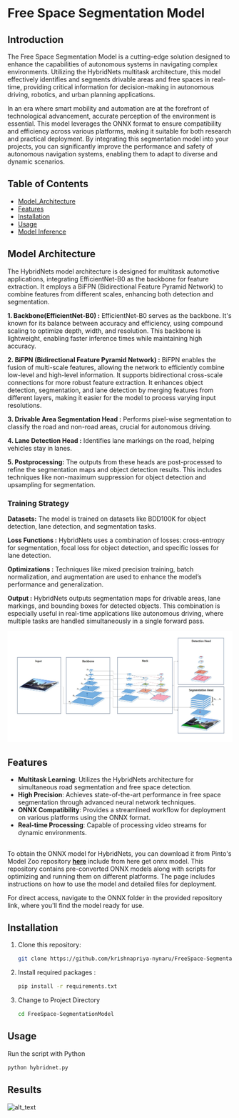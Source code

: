 # Free Space Segmentation Model

## Introduction
The Free Space Segmentation Model is a cutting-edge solution designed to enhance the capabilities of autonomous systems in navigating complex environments. Utilizing the HybridNets multitask architecture, this model effectively identifies and segments drivable areas and free spaces in real-time, providing critical information for decision-making in autonomous driving, robotics, and urban planning applications.

In an era where smart mobility and automation are at the forefront of technological advancement, accurate perception of the environment is essential. This model leverages the ONNX format to ensure compatibility and efficiency across various platforms, making it suitable for both research and practical deployment. By integrating this segmentation model into your projects, you can significantly improve the performance and safety of autonomous navigation systems, enabling them to adapt to diverse and dynamic scenarios.


## Table of Contents
- [Model_Architecture](#model-architecture)
- [Features](#features)
- [Installation](#installation)
- [Usage](#usage)
- [Model Inference](#model-inference)

## Model Architecture
The HybridNets model architecture is designed for multitask automotive applications, integrating EfficientNet-B0 as the backbone for feature extraction. It employs a BiFPN (Bidirectional Feature Pyramid Network) to combine features from different scales, enhancing both detection and segmentation. 

**1. Backbone(EfficientNet-B0) :** EfficientNet-B0 serves as the backbone. It's known for its balance between accuracy and efficiency, using compound scaling to optimize depth, width, and resolution.
This backbone is lightweight, enabling faster inference times while maintaining high accuracy.

**2. BiFPN (Bidirectional Feature Pyramid Network) :**
BiFPN enables the fusion of multi-scale features, allowing the network to efficiently combine low-level and high-level information. It supports bidirectional cross-scale connections for more robust feature extraction.
It enhances object detection, segmentation, and lane detection by merging features from different layers, making it easier for the model to process varying input resolutions.

**3. Drivable Area Segmentation Head :** Performs pixel-wise segmentation to classify the road and non-road areas, crucial for autonomous driving.

**4. Lane Detection Head :** Identifies lane markings on the road, helping vehicles stay in lanes.

**5. Postprocessing:** The outputs from these heads are post-processed to refine the segmentation maps and object detection results. This includes techniques like non-maximum suppression for object detection and upsampling for segmentation.
### **Training Strategy**
**Datasets:** The model is trained on datasets like BDD100K for object detection, lane detection, and segmentation tasks.

**Loss Functions :** HybridNets uses a combination of losses: cross-entropy for segmentation, focal loss for object detection, and specific losses for lane detection.

**Optimizations :** Techniques like mixed precision training, batch normalization, and augmentation are used to enhance the model’s performance and generalization.

**Output :** HybridNets outputs segmentation maps for drivable areas, lane markings, and bounding boxes for detected objects. This combination is especially useful in real-time applications like autonomous driving, where multiple tasks are handled simultaneously in a single forward pass.

![alt text](https://github.com/krishnapriya-nynaru/FreeSpace-SegmentationModel/blob/main/FreeSpace_Segmentation_Model/images/image.png)
## Features
- **Multitask Learning**: Utilizes the HybridNets architecture for simultaneous road segmentation and free space detection.
- **High Precision**: Achieves state-of-the-art performance in free space segmentation through advanced neural network techniques.
- **ONNX Compatibility**: Provides a streamlined workflow for deployment on various platforms using the ONNX format.
- **Real-time Processing**: Capable of processing video streams for dynamic environments.

##

To obtain the ONNX model for HybridNets, you can download it from Pinto's Model Zoo repository [**here**](https://github.com/PINTO0309/PINTO_model_zoo/tree/main/276_HybridNets) include from here get onnx model. This repository contains pre-converted ONNX models along with scripts for optimizing and running them on different platforms. The page includes instructions on how to use the model and detailed files for deployment.

For direct access, navigate to the ONNX folder in the provided repository link, where you'll find the model ready for use.
## Installation
1. Clone this repository:
   ```bash
   git clone https://github.com/krishnapriya-nynaru/FreeSpace-SegmentationModel.git
2. Install required packages :
    ```bash
    pip install -r requirements.txt
3. Change to Project Directory
    ```bash
    cd FreeSpace-SegmentationModel

## Usage
Run the script with Python
```bash
python hybridnet.py
```

## Results
![alt_text](https://github.com/krishnapriya-nynaru/FreeSpace-SegmentationModel/blob/main/FreeSpace_Segmentation_Model/outputs/output.gif)
